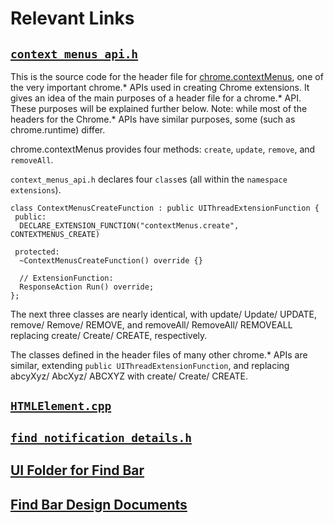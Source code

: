 # Relevant Links

## [`context_menus_api.h`](https://cs.chromium.org/chromium/src/chrome/browser/extensions/api/context_menus/context_menus_api.h?sq=package:chromium)
This is the source code for the header file for [chrome.contextMenus](https://cs.chromium.org/chromium/src/chrome/browser/extensions/api/context_menus/context_menus_api.h?sq=package:chromium), one of the very important chrome.* APIs used in creating Chrome extensions. It gives an idea of the main purposes of a header file for a chrome.* API. These purposes will be explained further below. Note: while most of the headers for the Chrome.* APIs have similar purposes, some (such as chrome.runtime) differ.

chrome.contextMenus provides four methods: `create`, `update`, `remove`, and `removeAll`.

`context_menus_api.h` declares four `class`es (all within the `namespace` `extensions`).
```
class ContextMenusCreateFunction : public UIThreadExtensionFunction {
 public:
  DECLARE_EXTENSION_FUNCTION("contextMenus.create", CONTEXTMENUS_CREATE)

 protected:
  ~ContextMenusCreateFunction() override {}

  // ExtensionFunction:
  ResponseAction Run() override;
};
```
The next three classes are nearly identical, with update/ Update/ UPDATE, remove/ Remove/ REMOVE, and removeAll/ RemoveAll/ REMOVEALL replacing create/ Create/ CREATE, respectively.

The classes defined in the header files of many other chrome.* APIs are similar, extending `public UIThreadExtensionFunction`, and replacing abcyXyz/ AbcXyz/ ABCXYZ with create/ Create/ CREATE.

## [`HTMLElement.cpp`](https://cs.chromium.org/chromium/src/third_party/WebKit/Source/core/html/HTMLElement.cpp?sq=package:chromium)
## [`find_notification_details.h`](https://cs.chromium.org/chromium/src/chrome/browser/ui/find_bar/find_notification_details.h?q=FindNot&sq=package:chromium&l=10)
## [UI Folder for Find Bar](https://cs.chromium.org/chromium/src/chrome/browser/ui/find_bar/)
## [Find Bar Design Documents](https://www.chromium.org/developers/design-documents/find-bar)

